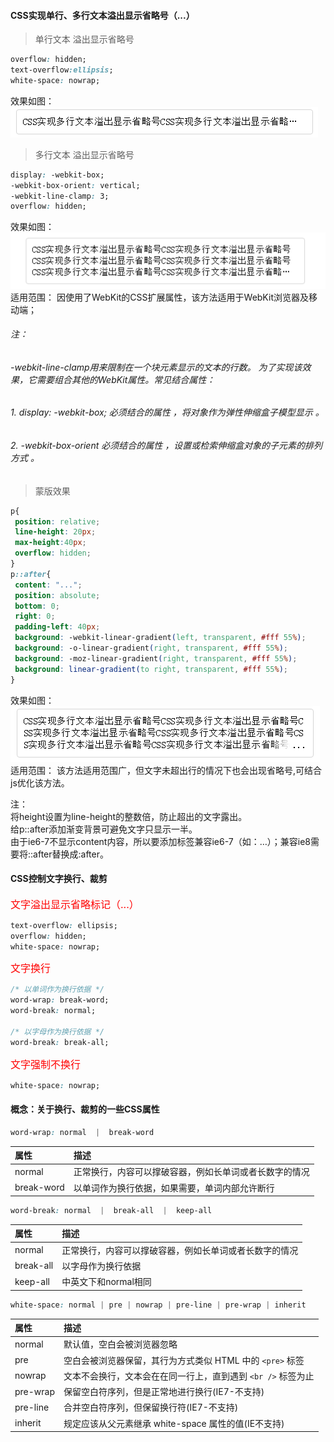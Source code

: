 #### CSS实现单行、多行文本溢出显示省略号（...）
> 单行文本 溢出显示省略号

```css
overflow: hidden;
text-overflow:ellipsis;
white-space: nowrap;
```
效果如图：<br/>
![Aaron Swartz](https://raw.githubusercontent.com/miniChx/favorites/master/css/imgs/text-overflow1.jpg)
<br/>

>多行文本 溢出显示省略号

```css
display: -webkit-box;
-webkit-box-orient: vertical;
-webkit-line-clamp: 3;
overflow: hidden;
```
效果如图：<br/>
![Aaron Swartz](https://raw.githubusercontent.com/miniChx/favorites/master/css/imgs/text-overflow2.jpg)
<br/>
适用范围：
因使用了WebKit的CSS扩展属性，该方法适用于WebKit浏览器及移动端；

###### 注：
###### -webkit-line-clamp用来限制在一个块元素显示的文本的行数。 为了实现该效果，它需要组合其他的WebKit属性。常见结合属性：
###### 1. display: -webkit-box; 必须结合的属性 ，将对象作为弹性伸缩盒子模型显示 。
###### 2. -webkit-box-orient 必须结合的属性 ，设置或检索伸缩盒对象的子元素的排列方式 。

> 蒙版效果

```css
p{
 position: relative;
 line-height: 20px;
 max-height:40px;
 overflow: hidden;
}
p::after{
 content: "...";
 position: absolute;
 bottom: 0;
 right: 0;
 padding-left: 40px;
 background: -webkit-linear-gradient(left, transparent, #fff 55%);
 background: -o-linear-gradient(right, transparent, #fff 55%);
 background: -moz-linear-gradient(right, transparent, #fff 55%);
 background: linear-gradient(to right, transparent, #fff 55%);
}
```
效果如图：<br/>
![Aaron Swartz](https://raw.githubusercontent.com/miniChx/favorites/master/css/imgs/text-overflow3.jpg)
<br/>
适用范围：
该方法适用范围广，但文字未超出行的情况下也会出现省略号,可结合js优化该方法。

注：<br/>
将height设置为line-height的整数倍，防止超出的文字露出。<br/>
给p::after添加渐变背景可避免文字只显示一半。<br/>
由于ie6-7不显示content内容，所以要添加标签兼容ie6-7（如：<span>…<span/>）；兼容ie8需要将::after替换成:after。


#### CSS控制文字换行、裁剪

<font color=red size=3>文字溢出显示省略标记（...）</font>

```css
text-overflow: ellipsis;
overflow: hidden;
white-space: nowrap;
```
<font color=red size=3>文字换行</font>

```css
/* 以单词作为换行依据 */
word-wrap: break-word;
word-break: normal;

/* 以字母作为换行依据 */
word-break: break-all;
```

<font color=red size=3>文字强制不换行</font>

```css
white-space: nowrap;
```

#### 概念：关于换行、裁剪的一些CSS属性
```css
word-wrap: normal  |  break-word
```

| 属性  | 描述  |
| :------------ | :------------ |
| normal  | 正常换行，内容可以撑破容器，例如长单词或者长数字的情况  |
| break-word  | 以单词作为换行依据，如果需要，单词内部允许断行  |

```css
word-break: normal  |  break-all  |  keep-all
```

| 属性  | 描述  |
| :------------ | :------------ |
| normal  | 正常换行，内容可以撑破容器，例如长单词或者长数字的情况  |
| break-all  | 以字母作为换行依据  |
| keep-all  | 中英文下和normal相同  |

 ```css
white-space: normal | pre | nowrap | pre-line | pre-wrap | inherit
```

| 属性  | 描述  |
| :------------ | :------------ |
| normal  | 默认值，空白会被浏览器忽略  |
| pre | 空白会被浏览器保留，其行为方式类似 HTML 中的 `<pre>` 标签  |
| nowrap | 文本不会换行，文本会在在同一行上，直到遇到 `<br />` 标签为止  |
| pre-wrap | 保留空白符序列，但是正常地进行换行(IE7-不支持) |
| pre-line | 合并空白符序列，但保留换行符(IE7-不支持)  |
| inherit | 规定应该从父元素继承 white-space 属性的值(IE不支持)  |
